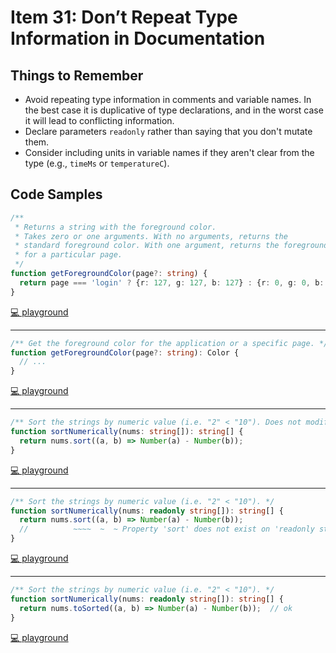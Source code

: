 # Item 31: Don’t Repeat Type Information in Documentation

## Things to Remember

- Avoid repeating type information in comments and variable names. In the best case it is duplicative of type declarations, and in the worst case it will lead to conflicting information.
- Declare parameters `readonly` rather than saying that you don't mutate them.
- Consider including units in variable names if they aren't clear from the type (e.g., `timeMs` or `temperatureC`).

## Code Samples

```ts
/**
 * Returns a string with the foreground color.
 * Takes zero or one arguments. With no arguments, returns the
 * standard foreground color. With one argument, returns the foreground color
 * for a particular page.
 */
function getForegroundColor(page?: string) {
  return page === 'login' ? {r: 127, g: 127, b: 127} : {r: 0, g: 0, b: 0};
}
```

[💻 playground](https://www.typescriptlang.org/play/?ts=5.4.5#code/PQKhCgAIUglBTALgVwE4DsDOkCGlOKoCW6A5pAO5GIAWkt8kAZgParymovLoAmkAYxYAbNgDooMACo4A1vGwAveF0hs16RjlSlkAW3jpEmMZADq1Ouha4d+w8YA0kdigzYGk-Ihx9t-VnZObj5BEXFzSw0tOwMjZ1c0LHoaRkCOLh5+IVFUL0DcSAAHbUQiAWRhbWKcUngJaGBwJh4BMpZ0SDrEADE2DJDeAGFw1AAKErqAfgAub2IyAEpIAG8oFyQkmrrIAF59yAByUVISQ8gp1dQ5gEYAJgB2Z1Jbx+cAI1eHgF9IOZXrpAAAzPOYgyCfYHfADc4G+4CAA)

----

```ts
/** Get the foreground color for the application or a specific page. */
function getForegroundColor(page?: string): Color {
  // ...
}
```

[💻 playground](https://www.typescriptlang.org/play/?ts=5.4.5#code/PTAEAkEkBEFECgAuBPADgU1AYQPYBscAnUAXlAG9RCAuUAOwFcBbAI3UIG5QBzWx19lxZ9mbYgF8O8EKFgA5aNIBUS0AHF0iUIgAWmAGZF03QjgZ0AJqADG+IqEPFdmAIapUeAJbWXiTzjpQexdQAGcMa099b1BUF250ADpQJWB4fXNrPwCeTQAxIxMzS1wCQgAKOISAflpQxEJPOm4ASlpS+3J4UFAZLAB5AFkABQAlWABlCe6qTQZCQKrMEhXQAHICbia10GqKGlAARgAmAHYAGh5aE4vQYSOz8VBacgOABkveUA+72jfJGYyeSKcTweBAA)

----

```ts
/** Sort the strings by numeric value (i.e. "2" < "10"). Does not modify nums. */
function sortNumerically(nums: string[]): string[] {
  return nums.sort((a, b) => Number(a) - Number(b));
}
```

[💻 playground](https://www.typescriptlang.org/play/?ts=5.4.5#code/PQKhAIGUHsCcBdzwBYFNwGd6wJYDsBzDcAIwE9w8BXAW1VwGNwA3AQwBsr0AKHAOlR9wAIgBMw8AB4RARgAMwgJRCAItFTE80RDWgATHADMK1GhiEhgAKENU8DeDmh5MceADla9HAw7sy3KYYAFyY2PgEANoAuoqhWLiEMeAA3lbg4LCo8FSwLkF8GG7c3KwANKSK4AC8AHzgnjQk9KVVALQNtM2w3CSKigDcVgC+VkA)

----

```ts
/** Sort the strings by numeric value (i.e. "2" < "10"). */
function sortNumerically(nums: readonly string[]): string[] {
  return nums.sort((a, b) => Number(a) - Number(b));
  //          ~~~~  ~  ~ Property 'sort' does not exist on 'readonly string[]'.
}
```

[💻 playground](https://www.typescriptlang.org/play/?ts=5.4.5#code/PQKhAIGUHsCcBdzwBYFNwGd6wJYDsBzDcAIwE9w8BXAW1VwGNwA3AQwBsr0AKHAOlR9wAIgBMw8AB4RARgAMwgJRCQwAFAAzKngbwc0PJjjwAcrXo4GHdmW7UaGAFzhYqVgBMDNzNnwEA2gC6is5YuIRB4ADeauAuqPBUsIb2GHwYxtzcrAA0pIrgALwAfOBmNCT02QUAtGW0lbDcJIqKANyx4MDAcb194AB+QwNxI4PgAAqw0AAO9PAUAOQZCIvgnqjEeNCIqAAeOFjgBuCLrh5eFGF+QYt8agC+akA)

----

```ts
/** Sort the strings by numeric value (i.e. "2" < "10"). */
function sortNumerically(nums: readonly string[]): string[] {
  return nums.toSorted((a, b) => Number(a) - Number(b));  // ok
}
```

[💻 playground](https://www.typescriptlang.org/play/?ts=5.4.5#code/PQKhAIGUHsCcBdzwBYFNwGd6wJYDsBzDcAIwE9w8BXAW1VwGNwA3AQwBsr0AKHAOlR9wAIgBMw8AB4RARgAMwgJRCQwAFAAzKngbwc0PJjjwAcrXo4GHdmW7UaGAFzhYqVgBMDNzNnwEA2gC6is5YuIRB4ADeauAuqPBUsIb2GHzw0DAIqO7c3KwANKSK4AC8AHzgZjQk9PklALRVtLWw3CSKigDcccDA4NAA1moAvmpAA)
